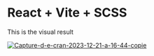 # React + Vite + SCSS

This is the visual result

<a href="https://ibb.co/6YKsG8v"><img src="https://i.ibb.co/2qzKRS8/Capture-d-e-cran-2023-12-21-a-16-44-copie.jpg" alt="Capture-d-e-cran-2023-12-21-a-16-44-copie" border="0"></a>
